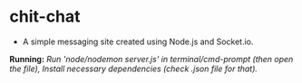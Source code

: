 # chit-chat
<ul><li>A simple messaging site created using Node.js and Socket.io.</li></ul>

**Running:** *Run 'node/nodemon server.js' in terminal/cmd-prompt (then open the file), Install necessary dependencies (check .json file for that).*

